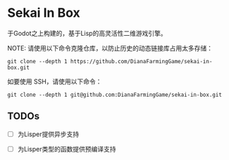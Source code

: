 # Sekai In Box

于Godot之上构建的，基于Lisp的高灵活性二维游戏引擎。

NOTE: 请使用以下命令克隆仓库，以防止历史的动态链接库占用太多存储：

```shell
git clone --depth 1 https://github.com/DianaFarmingGame/sekai-in-box.git
```

如要使用 SSH，请使用以下命令：

```shell
git clone --depth 1 git@github.com:DianaFarmingGame/sekai-in-box.git
```

## TODOs

- [ ] 为Lisper提供异步支持

- [ ] 为Lisper类型的函数提供预编译支持
